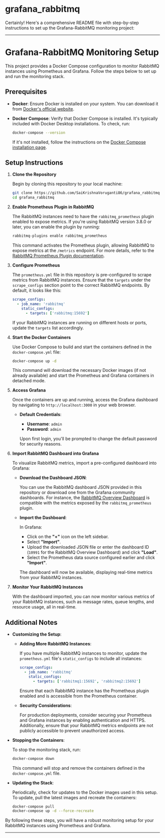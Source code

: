 # grafana_rabbitmq  

Certainly! Here's a comprehensive README file with step-by-step instructions to set up the Grafana-RabbitMQ monitoring project:

---

# Grafana-RabbitMQ Monitoring Setup

This project provides a Docker Compose configuration to monitor RabbitMQ instances using Prometheus and Grafana. Follow the steps below to set up and run the monitoring stack.

## Prerequisites

- **Docker**: Ensure Docker is installed on your system. You can download it from [Docker's official website](https://www.docker.com/get-started).

- **Docker Compose**: Verify that Docker Compose is installed. It's typically included with Docker Desktop installations. To check, run:

  ```bash
  docker-compose --version
  ```

  If it's not installed, follow the instructions on the [Docker Compose installation page](https://docs.docker.com/compose/install/).

## Setup Instructions

1. **Clone the Repository**

   Begin by cloning this repository to your local machine:

   ```bash
   git clone https://github.com/SaiKrishnaVoruganti86/grafana_rabbitmq.git
   cd grafana_rabbitmq
   ```

2. **Enable Prometheus Plugin in RabbitMQ**

   The RabbitMQ instances need to have the `rabbitmq_prometheus` plugin enabled to expose metrics. If you're using RabbitMQ version 3.8.0 or later, you can enable the plugin by running:

   ```bash
   rabbitmq-plugins enable rabbitmq_prometheus
   ```

   This command activates the Prometheus plugin, allowing RabbitMQ to expose metrics at the `/metrics` endpoint. For more details, refer to the [RabbitMQ Prometheus Plugin documentation](https://github.com/rabbitmq/rabbitmq-server/blob/master/deps/rabbitmq_prometheus/README.md).

3. **Configure Prometheus**

   The `prometheus.yml` file in this repository is pre-configured to scrape metrics from RabbitMQ instances. Ensure that the `targets` under the `scrape_configs` section point to the correct RabbitMQ endpoints. By default, it looks like this:

   ```yaml
   scrape_configs:
     - job_name: 'rabbitmq'
       static_configs:
         - targets: ['rabbitmq:15692']
   ```

   If your RabbitMQ instances are running on different hosts or ports, update the `targets` list accordingly.

4. **Start the Docker Containers**

   Use Docker Compose to build and start the containers defined in the `docker-compose.yml` file:

   ```bash
   docker-compose up -d
   ```

   This command will download the necessary Docker images (if not already available) and start the Prometheus and Grafana containers in detached mode.

5. **Access Grafana**

   Once the containers are up and running, access the Grafana dashboard by navigating to `http://localhost:3000` in your web browser.

   - **Default Credentials**:
     - **Username**: `admin`
     - **Password**: `admin`

     Upon first login, you'll be prompted to change the default password for security reasons.

6. **Import RabbitMQ Dashboard into Grafana**

   To visualize RabbitMQ metrics, import a pre-configured dashboard into Grafana:

   - **Download the Dashboard JSON**:

     You can use the RabbitMQ dashboard JSON provided in this repository or download one from the Grafana community dashboards. For instance, the [RabbitMQ Overview Dashboard](https://grafana.com/grafana/dashboards/10991) is compatible with the metrics exposed by the `rabbitmq_prometheus` plugin.

   - **Import the Dashboard**:

     In Grafana:

     - Click on the **"+"** icon on the left sidebar.
     - Select **"Import"**.
     - Upload the downloaded JSON file or enter the dashboard ID (`10991` for the RabbitMQ Overview Dashboard) and click **"Load"**.
     - Select the Prometheus data source configured earlier and click **"Import"**.

     The dashboard will now be available, displaying real-time metrics from your RabbitMQ instances.

7. **Monitor Your RabbitMQ Instances**

   With the dashboard imported, you can now monitor various metrics of your RabbitMQ instances, such as message rates, queue lengths, and resource usage, all in real-time.

## Additional Notes

- **Customizing the Setup**:

  - **Adding More RabbitMQ Instances**:

    If you have multiple RabbitMQ instances to monitor, update the `prometheus.yml` file's `static_configs` to include all instances:

    ```yaml
    scrape_configs:
      - job_name: 'rabbitmq'
        static_configs:
          - targets: ['rabbitmq1:15692', 'rabbitmq2:15692']
    ```

    Ensure that each RabbitMQ instance has the Prometheus plugin enabled and is accessible from the Prometheus container.

  - **Security Considerations**:

    For production deployments, consider securing your Prometheus and Grafana instances by enabling authentication and HTTPS. Additionally, ensure that your RabbitMQ metrics endpoints are not publicly accessible to prevent unauthorized access.

- **Stopping the Containers**:

  To stop the monitoring stack, run:

  ```bash
  docker-compose down
  ```

  This command will stop and remove the containers defined in the `docker-compose.yml` file.

- **Updating the Stack**:

  Periodically, check for updates to the Docker images used in this setup. To update, pull the latest images and recreate the containers:

  ```bash
  docker-compose pull
  docker-compose up -d --force-recreate
  ```

By following these steps, you will have a robust monitoring setup for your RabbitMQ instances using Prometheus and Grafana.

--- 
